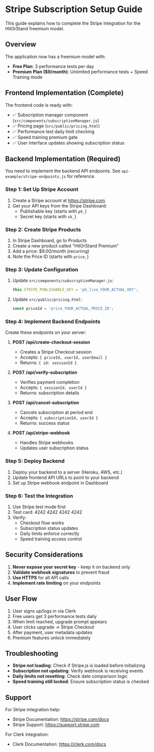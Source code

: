 # Stripe Subscription Setup Guide

This guide explains how to complete the Stripe integration for the HitOrStand freemium model.

## Overview

The application now has a freemium model with:
- **Free Plan**: 3 performance tests per day
- **Premium Plan ($9/month)**: Unlimited performance tests + Speed Training mode

## Frontend Implementation (Complete)

The frontend code is ready with:
- ✅ Subscription manager component (`src/components/subscriptionManager.js`)
- ✅ Pricing page (`src/public/pricing.html`)
- ✅ Performance test daily limit checking
- ✅ Speed training premium gate
- ✅ User interface updates showing subscription status

## Backend Implementation (Required)

You need to implement the backend API endpoints. See `api-example/stripe-endpoints.js` for reference.

### Step 1: Set Up Stripe Account

1. Create a Stripe account at https://stripe.com
2. Get your API keys from the Stripe Dashboard:
   - Publishable key (starts with `pk_`)
   - Secret key (starts with `sk_`)

### Step 2: Create Stripe Products

1. In Stripe Dashboard, go to Products
2. Create a new product called "HitOrStand Premium"
3. Add a price: $9.00/month (recurring)
4. Note the Price ID (starts with `price_`)

### Step 3: Update Configuration

1. Update `src/components/subscriptionManager.js`:
   ```javascript
   this.STRIPE_PUBLISHABLE_KEY = 'pk_live_YOUR_ACTUAL_KEY';
   ```

2. Update `src/public/pricing.html`:
   ```javascript
   const priceId = 'price_YOUR_ACTUAL_PRICE_ID';
   ```

### Step 4: Implement Backend Endpoints

Create these endpoints on your server:

1. **POST /api/create-checkout-session**
   - Creates a Stripe Checkout session
   - Accepts: `{ priceId, userId, userEmail }`
   - Returns: `{ id: sessionId }`

2. **POST /api/verify-subscription**
   - Verifies payment completion
   - Accepts: `{ sessionId, userId }`
   - Returns: subscription details

3. **POST /api/cancel-subscription**
   - Cancels subscription at period end
   - Accepts: `{ subscriptionId, userId }`
   - Returns: success status

4. **POST /api/stripe-webhook**
   - Handles Stripe webhooks
   - Updates user subscription status

### Step 5: Deploy Backend

1. Deploy your backend to a server (Heroku, AWS, etc.)
2. Update frontend API URLs to point to your backend
3. Set up Stripe webhook endpoint in Dashboard

### Step 6: Test the Integration

1. Use Stripe test mode first
2. Test card: 4242 4242 4242 4242
3. Verify:
   - Checkout flow works
   - Subscription status updates
   - Daily limits enforce correctly
   - Speed training access control

## Security Considerations

1. **Never expose your secret key** - keep it on backend only
2. **Validate webhook signatures** to prevent fraud
3. **Use HTTPS** for all API calls
4. **Implement rate limiting** on your endpoints

## User Flow

1. User signs up/logs in via Clerk
2. Free users get 3 performance tests daily
3. When limit reached, upgrade prompt appears
4. User clicks upgrade → Stripe Checkout
5. After payment, user metadata updates
6. Premium features unlock immediately

## Troubleshooting

- **Stripe not loading**: Check if Stripe.js is loaded before initializing
- **Subscription not updating**: Verify webhook is receiving events
- **Daily limits not resetting**: Check date comparison logic
- **Speed training still locked**: Ensure subscription status is checked

## Support

For Stripe integration help:
- Stripe Documentation: https://stripe.com/docs
- Stripe Support: https://support.stripe.com

For Clerk integration:
- Clerk Documentation: https://clerk.com/docs 